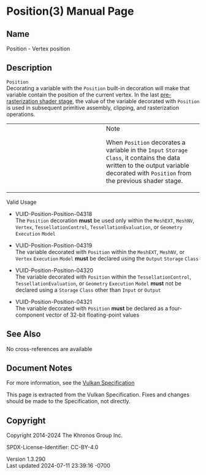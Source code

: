 # Position(3) Manual Page

## Name

Position - Vertex position



## <a href="#_description" class="anchor"></a>Description

`Position`  
Decorating a variable with the `Position` built-in decoration will make
that variable contain the position of the current vertex. In the last <a
href="https://registry.khronos.org/vulkan/specs/1.3-extensions/html/vkspec.html#pipelines-graphics-subsets-pre-rasterization"
target="_blank" rel="noopener">pre-rasterization shader stage</a>, the
value of the variable decorated with `Position` is used in subsequent
primitive assembly, clipping, and rasterization operations.

<table>
<colgroup>
<col style="width: 50%" />
<col style="width: 50%" />
</colgroup>
<tbody>
<tr>
<td class="icon"><em></em></td>
<td class="content">Note
<p>When <code>Position</code> decorates a variable in the
<code>Input</code> <code>Storage</code> <code>Class</code>, it contains
the data written to the output variable decorated with
<code>Position</code> from the previous shader stage.</p></td>
</tr>
</tbody>
</table>

Valid Usage

- <a href="#VUID-Position-Position-04318"
  id="VUID-Position-Position-04318"></a> VUID-Position-Position-04318  
  The `Position` decoration **must** be used only within the `MeshEXT`,
  `MeshNV`, `Vertex`, `TessellationControl`, `TessellationEvaluation`,
  or `Geometry` `Execution` `Model`

- <a href="#VUID-Position-Position-04319"
  id="VUID-Position-Position-04319"></a> VUID-Position-Position-04319  
  The variable decorated with `Position` within the `MeshEXT`, `MeshNV`,
  or `Vertex` `Execution` `Model` **must** be declared using the
  `Output` `Storage` `Class`

- <a href="#VUID-Position-Position-04320"
  id="VUID-Position-Position-04320"></a> VUID-Position-Position-04320  
  The variable decorated with `Position` within the
  `TessellationControl`, `TessellationEvaluation`, or `Geometry`
  `Execution` `Model` **must** not be declared using a `Storage` `Class`
  other than `Input` or `Output`

- <a href="#VUID-Position-Position-04321"
  id="VUID-Position-Position-04321"></a> VUID-Position-Position-04321  
  The variable decorated with `Position` **must** be declared as a
  four-component vector of 32-bit floating-point values

## <a href="#_see_also" class="anchor"></a>See Also

No cross-references are available

## <a href="#_document_notes" class="anchor"></a>Document Notes

For more information, see the <a
href="https://registry.khronos.org/vulkan/specs/1.3-extensions/html/vkspec.html#Position"
target="_blank" rel="noopener">Vulkan Specification</a>

This page is extracted from the Vulkan Specification. Fixes and changes
should be made to the Specification, not directly.

## <a href="#_copyright" class="anchor"></a>Copyright

Copyright 2014-2024 The Khronos Group Inc.

SPDX-License-Identifier: CC-BY-4.0

Version 1.3.290  
Last updated 2024-07-11 23:39:16 -0700
